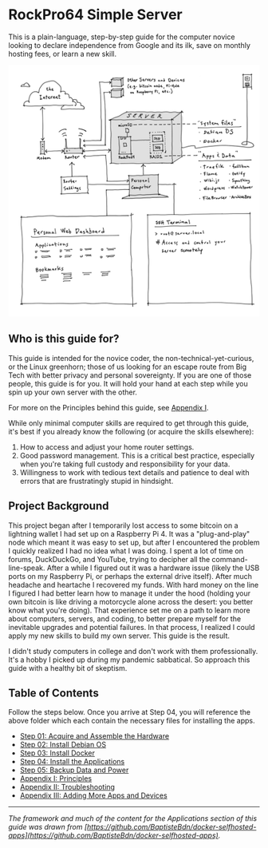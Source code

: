 # RockPro64 Simple Server

This is a plain-language, step-by-step guide for the computer novice looking to declare independence from Google and its ilk, save on monthly hosting fees, or learn a new skill.

<p align="center">
<img src="_utilities/Network-Device-Map.png" alt="map" title="map" />
</p>


## Who is this guide for?
This guide is intended for the novice coder, the non-technical-yet-curious, or the Linux greenhorn; those of us looking for an escape route from Big Tech with better privacy and personal sovereignty. If you are one of those people, this guide is for you. It will hold your hand at each step while you spin up your own server with the other.

For more on the Principles behind this guide, see [Appendix I](Appendix-i-Principles.md).

While only minimal computer skills are required to get through this guide, it's best if you already know the following (or acquire the skills elsewhere):

1. How to access and adjust your home router settings.
2. Good password management. This is a critical best practice, especially when you're taking full custody and responsibility for your data.
3. Willingness to work with tedious text details and patience to deal with errors that are frustratingly stupid in hindsight.

## Project Background
This project began after I temporarily lost access to some bitcoin on a lightning wallet I had set up on a Raspberry Pi 4. It was a "plug-and-play" node which meant it was easy to set up, but after I encountered the problem I quickly realized I had no idea what I was doing. I spent a lot of time on forums, DuckDuckGo, and YouTube, trying to decipher all the command-line-speak. After a while I figured out it was a hardware issue (likely the USB ports on my Raspberry Pi, or perhaps the external drive itself). After much headache and heartache I recovered my funds. With hard money on the line I figured I had better learn how to manage it under the hood (holding your own bitcoin is like driving a motorcycle alone across the desert: you better know what you're doing). That experience set me on a path to learn more about computers, servers, and coding, to better prepare myself for the inevitable upgrades and potential failures. In that process, I realized I could apply my new skills to build my own server. This guide is the result.

I didn't study computers in college and don't work with them professionally. It's a hobby I picked up during my pandemic sabbatical. So approach this guide with a healthy bit of skeptism.

## Table of Contents
Follow the steps below. Once you arrive at Step 04, you will reference the above folder which each contain the necessary files for installing the apps.
* [Step 01: Acquire and Assemble the Hardware](01-Acquire-and-Assemble-Hardware.md)
* [Step 02: Install Debian OS](02-Install-Debian-OS.md)
* [Step 03: Install Docker](03-Install-Docker.md)
* [Step 04: Install the Applications](04-Install-Applications.md)
* [Step 05: Backup Data and Power](05-backup-data-and-power.md)
* [Appendix I: Principles](Appendix-i-Principles.md)
* [Appendix II: Troubleshooting](Appendix-ii-Troubleshooting.md)
* [Appendix III: Adding More Apps and Devices](Appendix-iii-Adding-Apps-or-Servers.md)

***
*The framework and much of the content for the Applications section of this guide was drawn from [https://github.com/BaptisteBdn/docker-selfhosted-apps](https://github.com/BaptisteBdn/docker-selfhosted-apps).*
